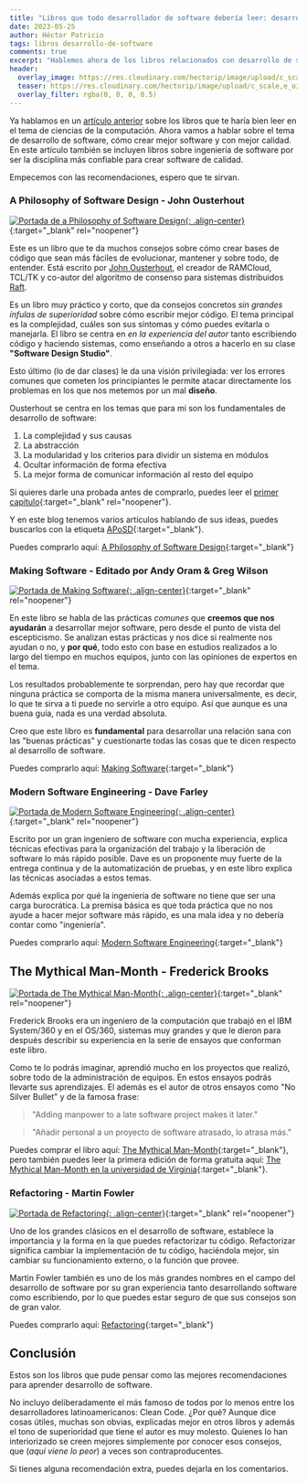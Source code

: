 ```yaml
---
title: "Libros que todo desarrollador de software debería leer: desarrollo"
date: 2023-05-25
author: Héctor Patricio
tags: libros desarrollo-de-software
comments: true
excerpt: "Hablemos ahora de los libros relacionados con desarrollo de software que te ayudarán a mejorar tu carrera y a tener mejores proyectos."
header:
  overlay_image: https://res.cloudinary.com/hectorip/image/upload/c_scale,e_oil_paint:19,w_1400/v1684180864/A2F74C59-DAC0-411A-970A-0BF85AD55F91_1_201_a_t4llcq.jpg
  teaser: https://res.cloudinary.com/hectorip/image/upload/c_scale,e_oil_paint:19,w_400/v1684180864/A2F74C59-DAC0-411A-970A-0BF85AD55F91_1_201_a_t4llcq.jpg
  overlay_filter: rgba(0, 0, 0, 0.5)
---
```


Ya hablamos en un [artículo anterior](https://blog.thedojo.mx/2023/05/13/libros-que-todo-desarrollador-de-software-deberia-leer-cs.html) sobre
los libros que te haría bien leer en el tema de ciencias de la computación.
Ahora vamos a hablar sobre el tema de desarrollo de software, cómo crear mejor software y con mejor calidad.
En este artículo también se incluyen libros sobre ingeniería de software por ser la disciplina más
confiable para crear software de calidad.

Empecemos con las recomendaciones, espero que te sirvan.

### A Philosophy of Software Design - John Ousterhout

[![Portada de a Philosophy of Software Design](https://res.cloudinary.com/hectorip/image/upload/c_scale,w_350/v1684113024/Screen_Shot_2023-05-14_at_19.10.08_ocrzmo.png){: .align-center}](https://web.stanford.edu/~ouster/cgi-bin/book.php){:target="_blank" rel="noopener"}

Este es un libro que te da muchos consejos sobre cómo crear bases de código que sean más fáciles de evolucionar, mantener y sobre todo, de entender. Está escrito por [John Ousterhout](https://web.stanford.edu/~ouster/cgi-bin/home.php), el creador de RAMCloud, TCL/TK y co-autor del algoritmo de consenso para sistemas distribuidos [Raft](https://raft.github.io/).

Es un libro muy práctico y corto, que da consejos concretos _sin grandes ínfulas de superioridad_ sobre cómo escribir mejor código. El tema principal es la complejidad, cuáles son sus síntomas y cómo puedes evitarla o manejarla. El libro se centra en _en la experiencia del autor_ tanto escribiendo código y haciendo sistemas, como enseñando a otros a hacerlo en su clase **"Software Design Studio"**.

Esto último (lo de dar clases) le da una visión privilegiada: ver los errores comunes que cometen los principiantes le permite atacar directamente los problemas en los que nos metemos por un mal **diseño**.

Ousterhout se centra en los temas que para mi son los fundamentales de desarrollo de software:

1. La complejidad y sus causas
2. La abstracción
3. La modularidad y los criterios para dividir un sistema en módulos
4. Ocultar información de forma efectiva
5. La mejor forma de comunicar información al resto del equipo

Si quieres darle una probada antes de comprarlo, puedes leer el [primer capítulo](https://web.stanford.edu/~ouster/cgi-bin/book.php){:target="_blank" rel="noopener"}.

Y en este blog tenemos varios artículos hablando de sus ideas, puedes buscarlos con la etiqueta [APoSD](https://blog.thedojo.mx/tags/#aposd){:target="_blank"}.

Puedes comprarlo aquí: [A Philosophy of Software Design](https://amzn.to/3q4NEwd){:target="_blank"}

### Making Software - Editado por Andy Oram & Greg Wilson

[![Portada de Making Software](https://res.cloudinary.com/hectorip/image/upload/c_scale,w_350/v1684245311/Screen_Shot_2023-05-16_at_7.54.35_djc8uk.png){: .align-center}](https://www.oreilly.com/library/view/making-software/9780596808310/){:target="_blank" rel="noopener"}

En este libro se habla de las prácticas _comunes_ que **creemos que nos ayudarán** a desarrollar mejor software, pero desde el punto de vista del escepticismo. Se analizan estas prácticas y nos dice si realmente nos ayudan o no, y **por qué**, todo esto con base en estudios realizados a lo largo del tiempo en muchos equipos, junto con las opiniones de expertos en el tema.

Los resultados probablemente te sorprendan, pero hay que recordar que ninguna práctica se comporta de la misma manera universalmente, es decir, lo que te sirva a ti puede no servirle a otro equipo. Así que aunque es una buena guía, nada es una verdad absoluta.

Creo que este libro es **fundamental** para desarrollar una relación sana con las "buenas prácticas" y cuestionarte todas las cosas que te dicen respecto al desarrollo de software.

Puedes comprarlo aquí: [Making Software](https://amzn.to/3oxZHBK){:target="_blank"}

### Modern Software Engineering - Dave Farley

[![Portada de Modern Software Engineering](https://res.cloudinary.com/hectorip/image/upload/c_scale,w_350/v1684993243/61qXAFawZVL._AC_UF1000_1000_QL80__mbrnes.jpg){: .align-center}](https://www.davefarley.net/?p=352){:target="_blank" rel="noopener"}

Escrito por un gran ingeniero de software con mucha experiencia, explica técnicas efectivas para la organización del trabajo y la liberación de software lo más rápido posible. Dave es un proponente muy fuerte de la entrega continua y de la automatización de pruebas, y en este libro explica las técnicas asociadas a estos temas.

Además explica por qué la ingeniería de software no tiene que ser una carga burocrática. La premisa básica es que toda práctica que no nos ayude a hacer mejor software más rápido, es una mala idea y no debería contar como "ingeniería".

Puedes comprarlo aquí: [Modern Software Engineering](https://amzn.to/3MzYXnD){:target="_blank"}

## The Mythical Man-Month - Frederick Brooks

[![Portada de The Mythical Man-Month](https://res.cloudinary.com/hectorip/image/upload/c_scale,w_350/v1684992740/51Al66uQmcL._SX433_BO1_204_203_200__f2yws3.jpg){: .align-center}](https://en.wikipedia.org/wiki/The_Mythical_Man-Month){:target="_blank" rel="noopener"}

Frederick Brooks era un ingeniero de la computación que trabajó en el IBM System/360 y en el OS/360, sistemas muy grandes y que le dieron para después describir su experiencia en la serie de ensayos que conforman este libro.

Como te lo podrás imaginar, aprendió mucho en los proyectos que realizó, sobre todo de la administración de equipos. En estos ensayos podrás llevarte sus aprendizajes. El además es el autor de otros ensayos como "No Silver Bullet" y de la famosa frase:

> "Adding manpower to a late software project makes it later."

> "Añadir personal a un proyecto de software atrasado, lo atrasa más."

Puedes comprar el libro aquí: [The Mythical Man-Month](https://amzn.to/3q8IG1D){:target="_blank"}, pero también puedes leer la primera edición de forma gratuita aquí: [The Mythical Man-Month en la universidad de Virginia](https://web.eecs.umich.edu/~weimerw/2018-481/readings/mythical-man-month.pdf){:target="_blank"}.

### Refactoring - Martin Fowler

[![Portada de Refactoring](https://res.cloudinary.com/hectorip/image/upload/v1684994739/refact2_og8gz8.jpg){: .align-center}](https://martinfowler.com/books/refactoring.html){:target="_blank" rel="noopener"}

Uno de los grandes clásicos en el desarrollo de software, establece la importancia y la forma en la que puedes refactorizar tu código. Refactorizar significa cambiar la implementación de tu código, haciéndola mejor, sin cambiar su funcionamiento externo, o la función que provee.

Martin Fowler también es uno de los más grandes nombres en el campo del desarrollo de software por su gran experiencia tanto desarrollando software como escribiendo, por lo que puedes estar seguro de que sus consejos son de gran valor.

Puedes comprarlo aquí: [Refactoring](https://amzn.to/3osHZj6){:target="_blank"}

## Conclusión

Estos son los libros que pude pensar como las mejores recomendaciones para aprender desarrollo de software.

No incluyo deliberadamente el más famoso de todos por lo menos entre los desarrolladores latinoamericanos: Clean Code. ¿Por qué? Aunque dice cosas útiles, muchas son obvias, explicadas mejor en otros libros y además el tono de superioridad que tiene el autor es muy molesto. Quienes lo han interiorizado se creen mejores simplemente por conocer esos consejos, que (_aquí viene lo peor_) a veces son contraproducentes.

Si tienes alguna recomendación extra, puedes dejarla en los comentarios.
